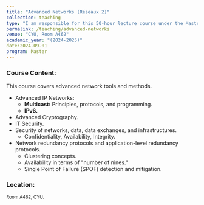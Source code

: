 ```yaml
---
title: "Advanced Networks (Réseaux 2)"
collection: teaching
type: "I am responsible for this 50-hour lecture course under the Master program in Intelligent and Communicating Systems."
permalink: /teaching/advanced-networks
venue: "CYU, Room A462"
academic_year: "(2024-2025)"
date:2024-09-01
program: Master
---
```


### Course Content:
This course covers advanced network tools and methods.
- Advanced IP Networks:
  - **Multicast:** Principles, protocols, and programming.
  - **IPv6.**
- Advanced Cryptography.
- IT Security.
- Security of networks, data, data exchanges, and infrastructures.
  - Confidentiality, Availability, Integrity.
- Network redundancy protocols and application-level redundancy protocols.
  - Clustering concepts.
  - Availability in terms of "number of nines."
  - Single Point of Failure (SPOF) detection and mitigation.
### Location:
<span style="font-size: smaller;">Room A462, CYU.</span>

